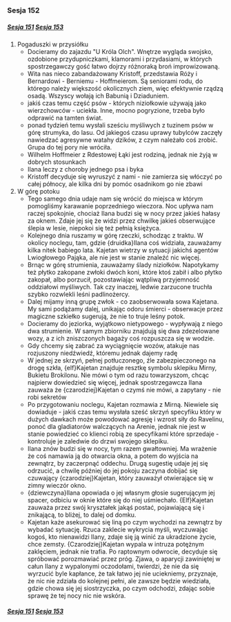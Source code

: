 ### Sesja 152

##### [Sesja 151](#sesja-151) [Sesja 153](#sesja-153)

1. Pogaduszki w przysiółku
    - Docieramy do zajazdu "U Króla Olch". Wnętrze wygląda swojsko, ozdobione przydupniczkami, klamorami i przydasiami, w których spostrzegawczy gość łatwo dojrzy różnoraką broń improwizowaną.
    - Wita nas nieco zabandażowany Kristoff, przedstawia Róży i Bernardowi - Berniemu - Hoffmeierom. Są seniorami rodu, do którego należy większość okolicznych ziem, więc efektywnie rządzą osadą. Wszyscy wołają ich Babunią i Dziaduniem.
    - jakiś czas temu część psów - których niziołkowie używają jako wierzchowców - uciekła. Inne, mocno pogryzione, trzeba było odprawić na tamten świat.
    - ponad tydzień temu wysłali sześciu myśliwych z tuzinem psów w górę strumyka, do lasu. Od jakiegoś czasu uprawy tubylców zaczęły nawiedzać agresywne watahy dzików, z czym należało coś zrobić. Grupa do tej pory nie wróciła.
    - Wilhelm Hoffmeier z Rdestowej Łąki jest rodziną, jednak nie żyją w dobrych stosunkach
    - Ilana leczy z choroby jednego psa i byka
    - Kristoff decyduje się wyruszyć z nami - nie zamierza się włóczyć po całej północy, ale kilka dni by pomóc osadnikom go nie zbawi
2. W górę potoku
    - Tego samego dnia udaje nam się wrócić do miejsca w którym pomogliśmy karawanie poprzedniego wieczora. Noc upływa nam raczej spokojnie, chociaż Ilana budzi się w nocy przez jakieś hałasy za oknem. Zdaje jej się że widzi przez chwilkę jakieś obserwujące ślepia w lesie, niepokoi się też pełnią księżyca.
    - Kolejnego dnia ruszamy w górę rzeczki, schodząc z traktu. W okolicy noclegu, tam, gdzie {druidka}Ilana coś widziała, zauważamy kilka nitek babiego lata. Kajetan wietrzy w sytuacji jakichś agentów Lwiogłowego Pająka, ale nie jest w stanie znaleźć nic więcej.
    - Brnąc w górę strumienia, zauważamy ślady niziołków. Napotykamy też płytko zakopane zwłoki dwóch koni, które ktoś zabił i albo płytko zakopał, albo porzucił, pozostawiając wątpliwą przyjemność oddziałowi myśliwych. Tak czy inaczej, ledwie zarzucone truchła szybko rozwlekli leśni padlinożercy.
    - Dalej mijamy inną grupę zwłok - co zaobserwowała sowa Kajetana. My sami podążamy dalej, unikając odoru śmierci - obserwacje przez magiczne szkiełko sugerują, że nie to truje leśny potok.
    - Docieramy do jeziorka, wyjątkowo nietypowego - wypływają z niego dwa strumienie. W samym zbiorniku znajdują się dwa zdezelowane wozy, a z ich zniszczonych bagaży coś rozpuszcza się w wodzie.
    - Gdy chcemy się zabrać za wyciągnięcie wozów, atakuje nas rozjuszony niedźwiedź, któremu jednak dajemy radę
    - W jednej ze skrzyń, pełnej potłuczonego, źle zabezpieczonego na drogę szkła, {elf}Kajetan znajduje resztkę symbolu sklepiku Mirny, Bukietu Brokilonu. Nie mówi o tym od razu towarzyszom, chcąc najpierw dowiedzieć się więcej, jednak spostrzegawcza Ilana zauważa że {czarodziej}Kajetan o czymś nie mówi, a zapytany - nie robi sekretów
    - Po przygotowaniu noclegu, Kajetan rozmawia z Mirną. Niewiele się dowiaduje - jakiś czas temu wysłała sześć skrzyń specyfiku który w dużych dawkach może powodować agresję i wzrost siły do Ravelinu, ponoć dla gladiatorów walczących na Arenie, jednak nie jest w stanie powiedzieć co klienci robią ze specyfikami które sprzedaje - kontroluje je zaledwie do drzwi swojego sklepiku.
    - Ilana znów budzi się w nocy, tym razem gwałtowniej. Ma wrażenie że coś namawia ją do otwarcia okna, a potem do wyjścia na zewnątrz, by zaczerpnąć oddechu. Drugą sugestię udaje jej się odrzucić, a chwilę później do jej pokoju zaczyna dobijać się czuwający {czarodziej}Kajetan, który zauważył otwierające się w zimny wieczór okno.
    - {dziewczyna}Ilana opowiada o jej własnym głosie sugerującym jej spacer, odbiciu w oknie które się do niej uśmiechało. {Elf}Kajetan zauważa przez swój kryształek jakąś postać, pojawiającą się i znikającą, to bliżej, to dalej od domku.
    - Kajetan każe asekurować się liną po czym wychodzi na zewnątrz by wybadać sytuację. Rzuca zaklecie wykrycia myśli, wyczuwając kogoś, kto nienawidzi Ilany, zdaje się ją winić za ukradzione życie, chce zemsty. {Czarodziej}Kajetan wypala w intruza potężnym zaklęciem, jednak nie trafia. Po raptownym odwrocie, decyduje się spróbować porozmawiać przez próg. Zjawa, o aparycji zawiniętej w całun Ilany z wypalonymi oczodołami, twierdzi, że nie da się wyrzucić byle kapłance, że tak łatwo jej nie uciekniemy, przyznaje, że nic nie zdziała do kolejnej pełni, ale zawsze będzie wiedziała, gdzie chowa się jej siostrzyczka, po czym odchodzi, zdając sobie sprawę że tej nocy nic nie wskóra.

##### [Sesja 151](#sesja-151) [Sesja 153](#sesja-153)
